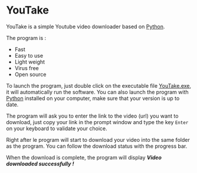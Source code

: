 # YouTake

YouTake is a simple Youtube video downloader based on [Python](https://www.python.org/).

The program is :
- Fast
- Easy to use
- Light weight
- Virus free
- Open source

To launch the program, just double click on the executable file [YouTake.exe](YouTake.exe), it will automatically run the software.
You can also launch the program with [Python](https://www.python.org/) installed on your computer, make sure that your version is up to date.

The program will ask you to enter the link to the video (url) you want to download, just copy your link in the prompt window and type the key ```Enter``` on your keyboard to validate your choice.

Right after le program will start to download your video into the same folder as the program. You can follow the download status with the progress bar.

When the download is complete, the program will display ***Video downloaded successfully !***